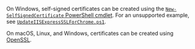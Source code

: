 ---
---
On Windows, self-signed certificates can be created using the [`New-SelfSignedCertificate` PowerShell cmdlet](/powershell/module/pki/new-selfsignedcertificate). For an unsupported example, see [`UpdateIISExpressSSLForChrome.ps1`](https://github.com/dotnet/AspNetCore.Docs/tree/main/aspnetcore/includes/make-x509-cert/UpdateIISExpressSSLForChrome.ps1).

On macOS, Linux, and Windows, certificates can be created using [OpenSSL](https://www.openssl.org/).
